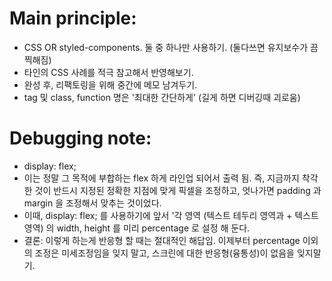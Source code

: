 # Main principle:
- CSS OR styled-components. 둘 중 하나만 사용하기. 
(둘다쓰면 유지보수가 끔찍해짐)
- 타인의 CSS 사례를 적극 참고해서 반영해보기.
- 완성 후, 리팩토링을 위해 중간에 메모 남겨두기.
- tag 및 class, function 명은 '최대한 간단하게' (길게 하면 디버깅때 괴로움)

# Debugging note:
- display: flex; 
- 이는 정말 그 목적에 부합하는 flex 하게 라인업 되어서 출력 됨. 즉, 지금까지 착각한 것이 반드시 지정된 정확한 지점에 맞게 픽셀을 조정하고, 엇나가면 padding 과 margin 을 조정해서 맞추는 것이었다.
- 이때, display: flex; 를 사용하기에 앞서 '각 영역 (텍스트 테두리 영역과 + 텍스트 영역) 의 width, height 를 미리 percentage 로 설정 해 둔다.
- 결론: 이렇게 하는게 반응형 할 때는 절대적인 해답임. 이제부터 percentage 이외의 조정은 미세조정임을 잊지 말고, 스크린에 대한 반응형(융통성)이 없음을 잊지말기.